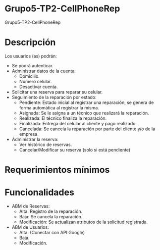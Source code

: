 # Grupo5-TP2-CellPhoneRep
Grupo5-TP2-CellPhoneRep

# Descripción
Los usuarios (as) podrán:
  - Se podrá autenticar.
  - Administrar  datos de la cuenta:
    - Domicilio.
    - Número celular.
    - Desactivar cuenta.
  - Solicitar una reserva para reparar su celular.
  - Seguimiento de la reparación por estado:
    - Pendiente: Estado inicial al registrar una reparación, se genera de forma automática al registrar la misma. 
    - Asignada: Se le asigna a un técnico que realizará la reparación. 
    - Realizada: El técnico finaliza la reparación. 
    - Finalizada: Entrega del celular al cliente y pago realizado.
    - Cancelada: Se cancela la reparación por parte del cliente y/o de la empresa.
  - Administrar la reserva:
    - Ver histórico de reservas.
    - Cancelar/Modificar su reserva (solo si está pendiente)

# Requerimientos mínimos


# Funcionalidades
  - ABM de Reservas:
    - Alta: Registro de la reparación. 
    - Baja: Se cancela la reparación.
    - Modificación: Se actualizan atributos de la solicitud registrada. 
  - ABM de Usuarios:
    - Alta: (Conectar con API Google)
    - Baja.
    - Modificación.

